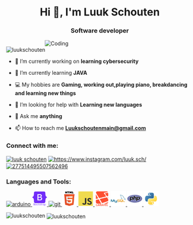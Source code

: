 <h1 align="center">Hi 👋, I'm Luuk Schouten</h1>
<h3 align="center">Software developer</h3>
<img align="right" alt="Coding" width="400" src="https://art.pixilart.com/sr2712ab0b35ecd.gif">

<p align="left"> <img src="https://komarev.com/ghpvc/?username=luukschouten&label=Profile%20views&color=0e75b6&style=flat" alt="luukschouten" /> </p>

- 🔭 I’m currently working on **learning cybersecurity**

- 🌱 I’m currently learning **JAVA**

- 💻 My hobbies are **Gaming, working out,playing piano, breakdancing and learning new things**

- 🤝 I’m looking for help with **Learning new languages**

- 💬 Ask me **anything**

- 📫 How to reach me **Luukschoutenmain@gmail.com**

<h3 align="left">Connect with me:</h3>
<p align="left">
<a href="https://linkedin.com/in/luuk-schouten-3239a4176/" target="blank"><img align="center" src="https://raw.githubusercontent.com/rahuldkjain/github-profile-readme-generator/master/src/images/icons/Social/linked-in-alt.svg" alt="luuk schouten" height="30" width="40" /></a>
<a href="https://www.instagram.com/luuk.sch/" target="blank"><img align="center" src="https://raw.githubusercontent.com/rahuldkjain/github-profile-readme-generator/master/src/images/icons/Social/instagram.svg" alt="https://www.instagram.com/luuk.sch/" height="30" width="40" /></a>
<a href="https://discordapp.com/users/277514495507562496" target="blank"><img align="center" src="https://raw.githubusercontent.com/rahuldkjain/github-profile-readme-generator/master/src/images/icons/Social/discord.svg" alt="277514495507562496" height="30" width="40" /></a>
</p>

<h3 align="left">Languages and Tools:</h3>
<p align="left"> <a href="https://www.arduino.cc/" target="_blank" rel="noreferrer"> <img src="https://cdn.worldvectorlogo.com/logos/arduino-1.svg" alt="arduino" width="40" height="40"/> </a> <a href="https://getbootstrap.com" target="_blank" rel="noreferrer"> <img src="https://raw.githubusercontent.com/devicons/devicon/master/icons/bootstrap/bootstrap-plain-wordmark.svg" alt="bootstrap" width="40" height="40"/> </a> <a href="https://git-scm.com/" target="_blank" rel="noreferrer"> <img src="https://www.vectorlogo.zone/logos/git-scm/git-scm-icon.svg" alt="git" width="40" height="40"/> </a> <a href="https://www.w3.org/html/" target="_blank" rel="noreferrer"> <img src="https://raw.githubusercontent.com/devicons/devicon/master/icons/html5/html5-original-wordmark.svg" alt="html5" width="40" height="40"/> </a> <a href="https://developer.mozilla.org/en-US/docs/Web/JavaScript" target="_blank" rel="noreferrer"> <img src="https://raw.githubusercontent.com/devicons/devicon/master/icons/javascript/javascript-original.svg" alt="javascript" width="40" height="40"/> </a> <a href="https://laravel.com/" target="_blank" rel="noreferrer"> <img src="https://raw.githubusercontent.com/devicons/devicon/master/icons/laravel/laravel-plain-wordmark.svg" alt="laravel" width="40" height="40"/> </a> <a href="https://www.mysql.com/" target="_blank" rel="noreferrer"> <img src="https://raw.githubusercontent.com/devicons/devicon/master/icons/mysql/mysql-original-wordmark.svg" alt="mysql" width="40" height="40"/> </a> <a href="https://www.php.net" target="_blank" rel="noreferrer"> <img src="https://raw.githubusercontent.com/devicons/devicon/master/icons/php/php-original.svg" alt="php" width="40" height="40"/> </a> <a href="https://www.python.org" target="_blank" rel="noreferrer"> <img src="https://raw.githubusercontent.com/devicons/devicon/master/icons/python/python-original.svg" alt="python" width="40" height="40"/> </a> </p>

<p><img align="left" src="https://github-readme-stats.vercel.app/api/top-langs?username=luukschouten&show_icons=true&locale=en&layout=compact" alt="luukschouten" /></p>

<p>&nbsp;<img align="center" src="https://github-readme-stats.vercel.app/api?username=luukschouten&show_icons=true&locale=en" alt="luukschouten" /></p>
